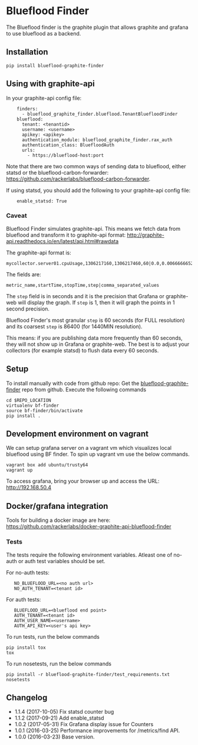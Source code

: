 Blueflood Finder
================

The Blueflood finder is the graphite plugin that allows graphite and grafana to use blueflood as a backend.

## Installation

    pip install blueflood-graphite-finder

## Using with graphite-api

In your graphite-api config file:
```
    finders:
      - blueflood_graphite_finder.blueflood.TenantBluefloodFinder
    blueflood:
      tenant: <tenantid>
      username: <username>
      apikey: <apikey>
      authentication_module: blueflood_graphite_finder.rax_auth
      authentication_class: BluefloodAuth
      urls:
        - https://blueflood-host:port
```
Note that there are two common ways of sending data to blueflood, either statsd or the blueflood-carbon-forwarder: https://github.com/rackerlabs/blueflood-carbon-forwarder.

If using statsd, you should add the following to your graphite-api config file:
```
    enable_statsd: True
```


### Caveat
Blueflood Finder simulates graphite-api. This means we fetch data from blueflood and transform it to graphite-api format:
http://graphite-api.readthedocs.io/en/latest/api.html#rawdata

The graphite-api format is:
```
mycollector.server01.cpuUsage,1306217160,1306217460,60|0.0,0.00666666520965,0.00666666624282,0.0,0.0133345399694
```
The fields are:
```
metric_name,startTime,stopTime,step|comma_separated_values
```

The ```step``` field is in seconds and it is the precision that Grafana or graphite-web will display the graph. If ```step``` is 1, then it will graph the points in 1 second precision.

Blueflood Finder's most granular ```step``` is 60 seconds (for FULL resolution) and its coarsest ```step``` is 86400 (for 1440MIN resolution). 

This means: if you are publishing data more frequently than 60 seconds, they will not show up in Grafana or graphite-web. The best is to adjust your collectors (for example statsd) to flush data every 60 seconds. 

## Setup

To install manually with code from github repo:
    Get the [blueflood-graphite-finder](https://github.com/rackerlabs/blueflood-graphite-finder) repo from github. Execute the following commands

    cd $REPO_LOCATION
    virtualenv bf-finder
    source bf-finder/bin/activate
    pip install .
 
## Development environment on vagrant

We can setup grafana server on a vagrant vm which visualizes local blueflood using BF finder. To spin up 
vagrant vm use the below commands.

    vagrant box add ubuntu/trusty64
    vagrant up
    
To access grafana, bring your browser up and access the URL: http://192.168.50.4    

## Docker/grafana integration
Tools for building a docker image are here:
https://github.com/rackerlabs/docker-graphite-api-blueflood-finder

### Tests

The tests require the following environment variables. Atleast one of no-auth or auth test variables should be set.

For no-auth tests:

       NO_BLUEFLOOD_URL=<no auth url>
       NO_AUTH_TENANT=<tenant id>

For auth tests:

       BLUEFLOOD_URL=<blueflood end point>
       AUTH_TENANT=<tenant id>
       AUTH_USER_NAME=<username>
       AUTH_API_KEY=<user's api key>


To run tests, run the below commands
    
    pip install tox
    tox

To run nosetests, run the below commands

    pip install -r blueflood-graphite-finder/test_requirements.txt
    nosetests
    
## Changelog
    
* 1.1.4 (2017-10-05) Fix statsd counter bug
* 1.1.2 (2017-09-21) Add enable_statsd
* 1.0.2 (2017-05-31) Fix Grafana display issue for Counters
* 1.0.1 (2016-03-25) Performance improvements for /metrics/find API.
* 1.0.0 (2016-03-23) Base version. 
